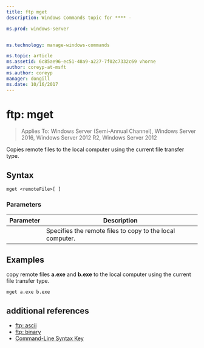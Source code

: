 ```yaml
---
title: ftp mget
description: Windows Commands topic for **** - 

ms.prod: windows-server


ms.technology: manage-windows-commands

ms.topic: article
ms.assetid: 6c85ae96-ec51-48a9-a227-7f02c7332c69 vhorne
author: coreyp-at-msft
ms.author: coreyp
manager: dongill
ms.date: 10/16/2017
---
```

# ftp: mget

>Applies To: Windows Server (Semi-Annual Channel), Windows Server 2016, Windows Server 2012 R2, Windows Server 2012

Copies remote files to the local computer using the current file transfer type.   
## Syntax  
```  
mget <remoteFile>[ ]  
```  
### Parameters  

|  Parameter   |                        Description                        |
|--------------|-----------------------------------------------------------|
| <remoteFile> | Specifies the remote files to copy to the local computer. |

## <a name=BKMK_Examples></a>Examples  
copy remote files **a.exe** and **b.exe** to the local computer using the current file transfer type.  
```  
mget a.exe b.exe  
```  
## additional references  
-   [ftp: ascii](ftp-ascii.md)  
-   [ftp: binary](ftp-binary.md)  
-   [Command-Line Syntax Key](command-line-syntax-key.md)  
